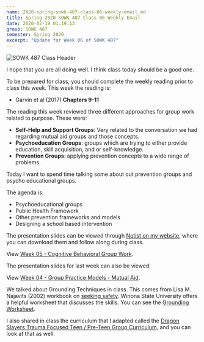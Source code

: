 ```yaml
---
name: 2020-spring-sowk-487-class-06-weekly-email.md
title: Spring 2020 SOWK 487 Class 06 Weekly Email
date: 2020-02-19 01.19.13
group: SOWK 487
semester: Spring 2020
excerpt: "Update for Week 06 of SOWK 487"
---
```


![SOWK 487 Class Header](https://jacobrcampbell.com/assets/media/2020-class-header-sowk-theories-of-practice-ii.png "SOWK 487 Class Header")

I hope that you are all doing well. I think class today should be a good one.

To be prepared for class, you should complete the weekly reading prior to class this week. This week the reading is:

- Garvin et al (2017) __Chapters 9-11__

The reading this week reviewed three different approaches for group work related to purpose. These were:

- __Self-Help and Support Groups__: Very related to the conversation we had regarding mutual aid groups and those concepts.
- __Psychoeducation Groups__: groups which are trying to either provide education, skill acquisition, and or self-knowledge.
- __Prevention Groups__: applying prevention concepts to a wide range of problems.

Today I want to spend time talking some about out prevention groups and psycho educational groups.

The agenda is: 

* Psychoeducational groups
* Public Health Framework
* Other prevention frameworks and models
* Designing a school based intervention


The presentation slides can be viewed through [Notist on my website](https://presentations.jacobrcampbell.com), where you can download them and follow along during class.

<p data-notist="campjacob/xEicUo" data-ratio="4:3">View <a href="https://presentations.jacobrcampbell.com/xEicUo">Week 05 - Cognitive Behavioral Group Work</a>.</p><script async src="https://on.notist.cloud/embed/002.js"></script>

The presentation slides for last week can also be viewed:

<p data-notist="campjacob/AkHHK1" data-ratio="4:3">View <a href="https://presentations.jacobrcampbell.com/AkHHK1">Week 04 - Group Practice Models - Mutual Aid</a>.</p><script async src="https://on.notist.cloud/embed/002.js"></script>

We talked about Grounding Techniques in class. This comes from Lisa M. Najavits (2002) workbook on [seeking safety](https://www.treatment-innovations.org/seeking-safety.html). Winona State University offers a helpful worksheet that discusses the skills. You can see the [Grounding Worksheet](https://www.winona.edu/resilience/Media/Grounding-Worksheet.pdf).

I also shared in class the curriculum that I adapted called the [Dragon Slayers Trauma Focused Teen / Pre-Teen Group Curriculum](/assets/media/dragon-slayers-trauma-focused-teen-pre-teen-group-curriculum), and you can look at that as well.

